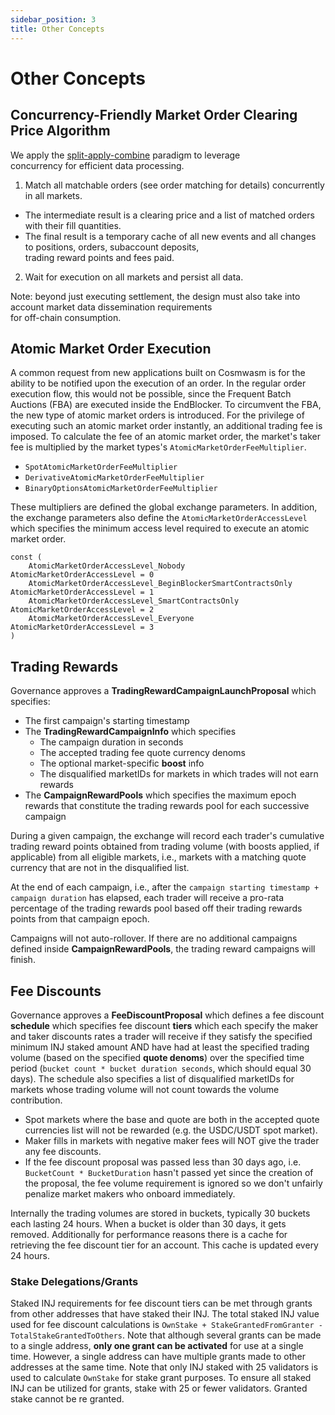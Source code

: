 ```yaml
---
sidebar_position: 3
title: Other Concepts
---
```


# Other Concepts

## Concurrency-Friendly Market Order Clearing Price Algorithm

We apply the [split-apply-combine](https://stackoverflow.com/tags/split-apply-combine/info) paradigm to leverage\
concurrency for efficient data processing.

1. Match all matchable orders (see order matching for details) concurrently in all markets.

* The intermediate result is a clearing price and a list of matched orders with their fill quantities.
* The final result is a temporary cache of all new events and all changes to positions, orders, subaccount deposits,\
  trading reward points and fees paid.

2. Wait for execution on all markets and persist all data.

Note: beyond just executing settlement, the design must also take into account market data dissemination requirements\
for off-chain consumption.

## Atomic Market Order Execution

A common request from new applications built on Cosmwasm is for the ability to be notified upon the execution of an order. In the regular order execution flow, this would not be possible, since the Frequent Batch Auctions (FBA) are executed inside the EndBlocker. To circumvent the FBA, the new type of atomic market orders is introduced. For the privilege of executing such an atomic market order instantly, an additional trading fee is imposed. To calculate the fee of an atomic market order, the market's taker fee is multiplied by the market types's `AtomicMarketOrderFeeMultiplier`.

* `SpotAtomicMarketOrderFeeMultiplier`
* `DerivativeAtomicMarketOrderFeeMultiplier`
* `BinaryOptionsAtomicMarketOrderFeeMultiplier`

These multipliers are defined the global exchange parameters. In addition, the exchange parameters also define the `AtomicMarketOrderAccessLevel` which specifies the minimum access level required to execute an atomic market order.

```golang
const (
	AtomicMarketOrderAccessLevel_Nobody                         AtomicMarketOrderAccessLevel = 0
	AtomicMarketOrderAccessLevel_BeginBlockerSmartContractsOnly AtomicMarketOrderAccessLevel = 1
	AtomicMarketOrderAccessLevel_SmartContractsOnly             AtomicMarketOrderAccessLevel = 2
	AtomicMarketOrderAccessLevel_Everyone                       AtomicMarketOrderAccessLevel = 3
)
```

## Trading Rewards

Governance approves a **TradingRewardCampaignLaunchProposal** which specifies:

* The first campaign's starting timestamp
* The **TradingRewardCampaignInfo** which specifies
  * The campaign duration in seconds
  * The accepted trading fee quote currency denoms
  * The optional market-specific **boost** info
  * The disqualified marketIDs for markets in which trades will not earn rewards
* The **CampaignRewardPools** which specifies the maximum epoch rewards that constitute the trading rewards pool for each successive campaign

During a given campaign, the exchange will record each trader's cumulative trading reward points obtained from trading volume (with boosts applied, if applicable) from all eligible markets, i.e., markets with a matching quote currency that are not in the disqualified list.

At the end of each campaign, i.e., after the `campaign starting timestamp + campaign duration` has elapsed, each trader will receive a pro-rata percentage of the trading rewards pool based off their trading rewards points from that campaign epoch.

Campaigns will not auto-rollover. If there are no additional campaigns defined inside **CampaignRewardPools**, the trading reward campaigns will finish.

## Fee Discounts

Governance approves a **FeeDiscountProposal** which defines a fee discount **schedule** which specifies fee discount **tiers** which each specify the maker and taker discounts rates a trader will receive if they satisfy the specified minimum INJ staked amount AND have had at least the specified trading volume (based on the specified **quote denoms**) over the specified time period (`bucket count * bucket duration seconds`, which should equal 30 days). The schedule also specifies a list of disqualified marketIDs for markets whose trading volume will not count towards the volume contribution.

* Spot markets where the base and quote are both in the accepted quote currencies list will not be rewarded (e.g. the USDC/USDT spot market).
* Maker fills in markets with negative maker fees will NOT give the trader any fee discounts.
* If the fee discount proposal was passed less than 30 days ago, i.e. `BucketCount * BucketDuration` hasn't passed yet since the creation of the proposal, the fee volume requirement is ignored so we don't unfairly penalize market makers who onboard immediately.

Internally the trading volumes are stored in buckets, typically 30 buckets each lasting 24 hours. When a bucket is older than 30 days, it gets removed. Additionally for performance reasons there is a cache for retrieving the fee discount tier for an account. This cache is updated every 24 hours.

### Stake Delegations/Grants

Staked INJ requirements for fee discount tiers can be met through grants from other addresses that have staked their INJ. The total staked INJ value used for fee discount calculations is `OwnStake + StakeGrantedFromGranter - TotalStakeGrantedToOthers`. Note that although several grants can be made to a single address, **only one grant can be activated** for use at a single time. However, a single address can have multiple grants made to other addresses at the same time. Note that only INJ staked with 25 validators is used to calculate `OwnStake` for stake grant purposes. To ensure all staked INJ can be utilized for grants, stake with 25 or fewer validators. Granted stake cannot be re granted.
